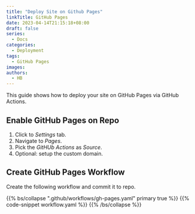 ```yaml
---
title: "Deploy Site on Github Pages"
linkTitle: GitHub Pages
date: 2023-04-14T21:15:18+08:00
draft: false
series:
  - Docs
categories:
  - Deployment
tags:
  - GitHub Pages
images:
authors:
  - HB
---
```


This guide shows how to deploy your site on GitHub Pages via GitHub Actions.

<!--more-->

## Enable GitHub Pages on Repo

1. Click to _Settings_ tab.
2. Navigate to _Pages_.
3. Pick the _GitHUb Actions_ as _Source_.
4. Optional: setup the custom domain.

## Create GitHub Pages Workflow

Create the following workflow and commit it to repo.

{{% bs/collapse ".github/workflows/gh-pages.yaml" primary true %}}
{{% code-snippet workflow.yaml %}}
{{% /bs/collapse %}}

